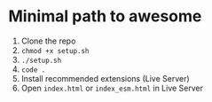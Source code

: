 # Minimal path to awesome

1. Clone the repo
1. `chmod +x setup.sh`
1. `./setup.sh`
1. `code .`
1. Install recommended extensions (Live Server)
1. Open `index.html` or `index_esm.html` in Live Server
